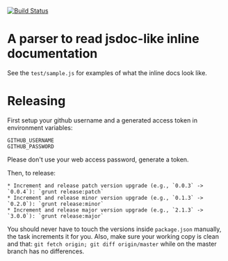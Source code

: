 [![Build Status](https://travis-ci.org/oaeproject/restjsdoc.png?branch=master)](https://travis-ci.org/oaeproject/restjsdoc)

A parser to read jsdoc-like inline documentation
================================================

See the `test/sample.js` for examples of what the inline docs look like.

Releasing
=========

First setup your github username and a generated access token in environment variables:

```
GITHUB_USERNAME
GITHUB_PASSWORD
```

Please don't use your web access password, generate a token.

Then, to release:

    * Increment and release patch version upgrade (e.g., `0.0.3` -> `0.0.4`): `grunt release:patch`
    * Increment and release minor version upgrade (e.g., `0.1.3` -> `0.2.0`): `grunt release:minor`
    * Increment and release major version upgrade (e.g., `2.1.3` -> `3.0.0`): `grunt release:major`

You should never have to touch the versions inside `package.json` manually, the task increments it for you. Also, make sure your working copy is clean and that: `git fetch origin; git diff origin/master` while on the master branch has no differences.
